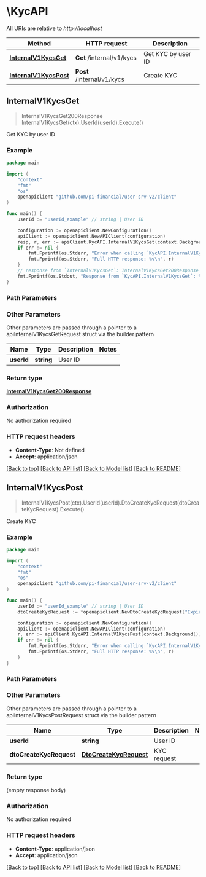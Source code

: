# \KycAPI

All URIs are relative to *http://localhost*

Method | HTTP request | Description
------------- | ------------- | -------------
[**InternalV1KycsGet**](KycAPI.md#InternalV1KycsGet) | **Get** /internal/v1/kycs | Get KYC by user ID
[**InternalV1KycsPost**](KycAPI.md#InternalV1KycsPost) | **Post** /internal/v1/kycs | Create KYC



## InternalV1KycsGet

> InternalV1KycsGet200Response InternalV1KycsGet(ctx).UserId(userId).Execute()

Get KYC by user ID



### Example

```go
package main

import (
	"context"
	"fmt"
	"os"
	openapiclient "github.com/pi-financial/user-srv-v2/client"
)

func main() {
	userId := "userId_example" // string | User ID

	configuration := openapiclient.NewConfiguration()
	apiClient := openapiclient.NewAPIClient(configuration)
	resp, r, err := apiClient.KycAPI.InternalV1KycsGet(context.Background()).UserId(userId).Execute()
	if err != nil {
		fmt.Fprintf(os.Stderr, "Error when calling `KycAPI.InternalV1KycsGet``: %v\n", err)
		fmt.Fprintf(os.Stderr, "Full HTTP response: %v\n", r)
	}
	// response from `InternalV1KycsGet`: InternalV1KycsGet200Response
	fmt.Fprintf(os.Stdout, "Response from `KycAPI.InternalV1KycsGet`: %v\n", resp)
}
```

### Path Parameters



### Other Parameters

Other parameters are passed through a pointer to a apiInternalV1KycsGetRequest struct via the builder pattern


Name | Type | Description  | Notes
------------- | ------------- | ------------- | -------------
 **userId** | **string** | User ID |

### Return type

[**InternalV1KycsGet200Response**](InternalV1KycsGet200Response.md)

### Authorization

No authorization required

### HTTP request headers

- **Content-Type**: Not defined
- **Accept**: application/json

[[Back to top]](#) [[Back to API list]](../README.md#documentation-for-api-endpoints)
[[Back to Model list]](../README.md#documentation-for-models)
[[Back to README]](../README.md)


## InternalV1KycsPost

> InternalV1KycsPost(ctx).UserId(userId).DtoCreateKycRequest(dtoCreateKycRequest).Execute()

Create KYC



### Example

```go
package main

import (
	"context"
	"fmt"
	"os"
	openapiclient "github.com/pi-financial/user-srv-v2/client"
)

func main() {
	userId := "userId_example" // string | User ID
	dtoCreateKycRequest := *openapiclient.NewDtoCreateKycRequest("ExpiredDate_example", "ReviewDate_example") // DtoCreateKycRequest | KYC request

	configuration := openapiclient.NewConfiguration()
	apiClient := openapiclient.NewAPIClient(configuration)
	r, err := apiClient.KycAPI.InternalV1KycsPost(context.Background()).UserId(userId).DtoCreateKycRequest(dtoCreateKycRequest).Execute()
	if err != nil {
		fmt.Fprintf(os.Stderr, "Error when calling `KycAPI.InternalV1KycsPost``: %v\n", err)
		fmt.Fprintf(os.Stderr, "Full HTTP response: %v\n", r)
	}
}
```

### Path Parameters



### Other Parameters

Other parameters are passed through a pointer to a apiInternalV1KycsPostRequest struct via the builder pattern


Name | Type | Description  | Notes
------------- | ------------- | ------------- | -------------
 **userId** | **string** | User ID |
 **dtoCreateKycRequest** | [**DtoCreateKycRequest**](DtoCreateKycRequest.md) | KYC request |

### Return type

 (empty response body)

### Authorization

No authorization required

### HTTP request headers

- **Content-Type**: application/json
- **Accept**: application/json

[[Back to top]](#) [[Back to API list]](../README.md#documentation-for-api-endpoints)
[[Back to Model list]](../README.md#documentation-for-models)
[[Back to README]](../README.md)
